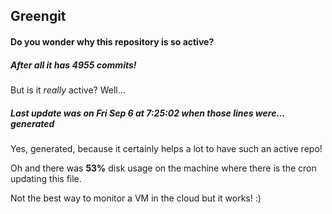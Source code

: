 ## Greengit

#### Do you wonder why this repository is so active?

##### After all it has 4955 commits!

But is it *really* active? Well...

##### Last update was on Fri Sep 6 at 7:25:02 when those lines were... generated

Yes, generated, because it certainly helps a lot to have such an active repo!

Oh and there was **53%** disk usage on the machine
where there is the cron updating this file.

Not the best way to monitor a VM in the cloud but it works! :)
